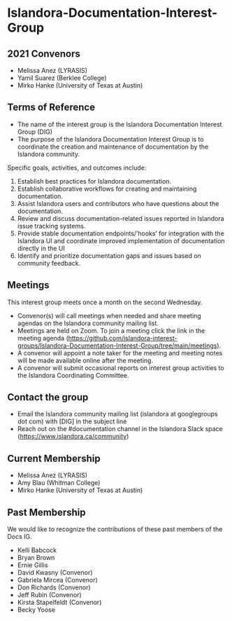 # Islandora-Documentation-Interest-Group

## 2021 Convenors
* Melissa Anez (LYRASIS)
* Yamil Suarez (Berklee College)
* Mirko Hanke (University of Texas at Austin)

## Terms of Reference
* The name of the interest group is the Islandora Documentation Interest Group (DIG)
* The purpose of the Islandora Documentation Interest Group is to coordinate the creation and maintenance of documentation by the Islandora community.

Specific goals, activities, and outcomes include:
1. Establish best practices for Islandora documentation.
1. Establish collaborative workflows for creating and maintaining documentation.
1. Assist Islandora users and contributors who have questions about the documentation.
1. Review and discuss documentation-related issues reported in Islandora issue tracking systems.
1. Provide stable documentation endpoints/’hooks’ for integration with the Islandora UI and coordinate improved implementation of documentation directly in the UI
1. Identify and prioritize documentation gaps and issues based on community feedback.

## Meetings

This interest group meets once a month on the second Wednesday.
* Convenor(s) will call meetings when needed and share meeting agendas on the Islandora community mailing list.
* Meetings are held on Zoom. To join a meeting click the link in the meeting agenda (https://github.com/islandora-interest-groups/Islandora-Documentation-Interest-Group/tree/main/meetings).
* A convenor will appoint a note taker for the meeting and meeting notes will be made available online after the meeting.
* A convenor will submit occasional reports on interest group activities to the Islandora Coordinating Committee.

## Contact the group

* Email the Islandora community mailing list (islandora at googlegroups dot com) with [DIG] in the subject line
* Reach out on the #documentation channel in the Islandora Slack space (https://www.islandora.ca/community)

## Current Membership

* Melissa Anez (LYRASIS)
* Amy Blau (Whitman College)
* Mirko Hanke (University of Texas at Austin)

## Past Membership

We would like to recognize the contributions of these past members of the Docs IG.

* Kelli Babcock
* Bryan Brown
* Ernie Gillis
* David Kwasny (Convenor)
* Gabriela Mircea (Convenor)
* Don Richards (Convenor)
* Jeff Rubin (Convenor)
* Kirsta Stapelfeldt (Convenor)
* Becky Yoose
